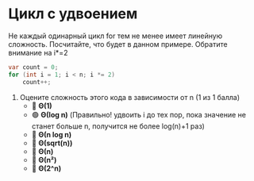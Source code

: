 # Цикл с удвоением

Не каждый одинарный цикл for тем не менее имеет линейную сложность. Посчитайте, что будет в данном примере. Обратите внимание на i*=2

```cs
var count = 0;
for (int i = 1; i < n; i *= 2)
    count++;
```

1. Оцените сложность этого кода в зависимости от n (1 из 1 балла)
   * 🔴 **Θ(1)**
   * 🟢 **Θ(log n)** (Правильно! удвоить i до тех пор, пока значение не станет больше n, получится не более log(n)+1 раз)
   * 🔴 **Θ(n log n)**
   * 🔴 **Θ(sqrt(n))**
   * 🔴 **Θ(n)**
   * 🔴 **Θ(n²)**
   * 🔴 **Θ(2^n)**

